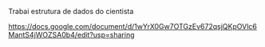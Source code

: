 Trabai estrutura de dados do cientista

https://docs.google.com/document/d/1wYrX0Gw7OTGzEv672qsjQKpOVlc6MantS4jWOZSA0b4/edit?usp=sharing
